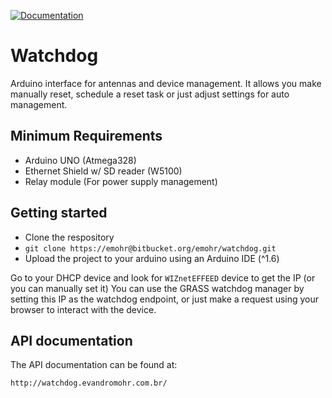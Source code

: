 
[![Documentation](https://img.shields.io/badge/docs-100%25-blue.svg)](http://watchdog.evandromohr.com.br)

# Watchdog
Arduino interface for antennas and device management. It allows you make manually reset, schedule a reset task or just adjust settings for auto management.


## Minimum Requirements

 * Arduino UNO (Atmega328)
 * Ethernet Shield w/ SD reader (W5100)
 * Relay module (For power supply management)

## Getting started

 * Clone the respository
 * ``` git clone https://emohr@bitbucket.org/emohr/watchdog.git ```
 * Upload the project to your arduino using an Arduino IDE (^1.6)

Go to your DHCP device and look for `WIZnetEFFEED` device to get the IP (or you can manually set it)
You can use the GRASS watchdog manager by setting this IP as the watchdog endpoint, or just make a request using your browser to interact with the device.

## API documentation

The API documentation can be found at:


```
http://watchdog.evandromohr.com.br/
```
